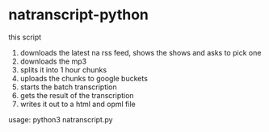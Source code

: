 # natranscript-python

this script 

1. downloads the latest na rss feed, shows the shows and asks to pick one
2. downloads the mp3
3. splits it into 1 hour chunks
4. uploads the chunks to google buckets
5. starts the batch transcription
6. gets the result of the transcription
7. writes it out to a html and opml file

usage: python3 natranscript.py


